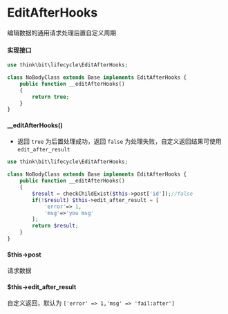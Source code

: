 # EditAfterHooks

编辑数据的通用请求处理后置自定义周期

#### 实现接口

```php
use think\bit\lifecycle\EditAfterHooks;

class NoBodyClass extends Base implements EditAfterHooks {
    public function __editAfterHooks()
    {
        return true;
    }
}
```

#### __editAfterHooks()

- 返回 `true` 为后置处理成功，返回 `false` 为处理失败，自定义返回结果可使用 `edit_after_result`  

```php
use think\bit\lifecycle\EditAfterHooks;

class NoBodyClass extends Base implements EditAfterHooks {
    public function __editAfterHooks()
    {
        $result = checkChildExist($this->post['id']);//false
        if(!$result) $this->edit_after_result = [
            'error'=> 1,
            'msg'=>'you msg'
        ];
        return $result;
    }
}
```

#### $this->post

请求数据

#### $this->edit_after_result

自定义返回，默认为 `['error' => 1,'msg' => 'fail:after']`